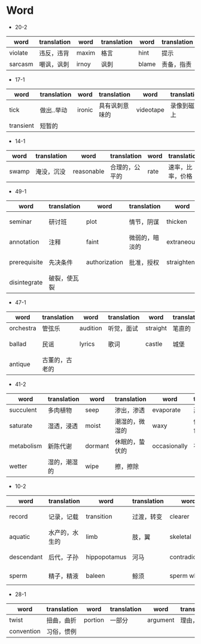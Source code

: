 # Word
+ 20-2

|word|translation|word|translation|word|translation|word|translation|
|---|---|---|---|---|---|---|---|
|violate|违反，违背|maxim|格言|hint|提示|ambiguity|歧义|
|sarcasm|嘲讽，讽刺|irnoy|讽刺|blame|责备，指责|phrase|词组，句子|

+ 17-1

|word|translation|word|translation|word|translation|word|translation|
|---|---|---|---|---|---|---|---|
|tick|做出..举动|ironic|具有讽刺意味的|videotape|录像到磁带上|landmark|纪念碑，里程碑|
|transient|短暂的|

+ 14-1

|word|translation|word|translation|word|translation|word|translation|
|---|---|---|---|---|---|---|---|
|swamp|淹没，沉没|reasonable|合理的，公平的|rate|速率，比率，价格|

+ 49-1

|word|translation|word|translation|word|translation|word|translation|
|---|---|---|---|---|---|---|---|
|seminar|研讨班|plot|情节，阴谋|thicken|使不清晰，变厚|rare|稀少的，罕见的|
|annotation|注释|faint|微弱的，暗淡的|extraneous|外部的，外来的|misread|读错，念错|
|prerequisite|先决条件|authorization|批准，授权|straighten|变直，使好转|skate|滑冰|
|disintegrate|破裂，使瓦裂|

+ 47-1

|word|translation|word|translation|word|translation|word|translation|
|---|---|---|---|---|---|---|---|
|orchestra|管弦乐|audition|听觉，面试|straight|笔直的|folk|民俗的|
|ballad|民谣|lyrics|歌词|castle|城堡|royalty|王族成员，王权|
|antique|古董的，古老的|

+ 41-2

|word|translation|word|translation|word|translation|word|translation|
|---|---|---|---|---|---|---|---|
|succulent|多肉植物|seep|渗出，渗透|evaporate|蒸发，挥发|inch|英寸，少量|
|saturate|湿透，浸透|moist|潮湿的，微湿的|waxy|像蜡的，蜡色的|stomate|像小孔的，有空叶的|
|metabolism|新陈代谢|dormant|休眠的，蛰伏的|occasionally|有时，偶尔|revive|使复活|
|wetter|湿的，潮湿的|wipe|擦，擦除|

+ 10-2

|word|translation|word|translation|word|translation|word|translation|
|---|---|---|---|---|---|---|---|
|record|记录，记载|transition|过渡，转变|clearer|更清楚的|skull|颅骨，头盖骨|
|aquatic|水产的，水生的|limb|肢，翼|skeletal|骨骼的，骸骨的|pelvis|骨盆|
|descendant|后代，子孙|hippopotamus|河马|contradictory|对立的|molecular|分子的，由分子构成的|
|sperm|精子，精液|baleen|鲸须|sperm whale|抹香鲸|baleen whale|长须鲸|

+ 28-1

|word|translation|word|translation|word|translation|word|translation|
|---|---|---|---|---|---|---|---|
|twist|扭曲，曲折|portion|一部分|argument|理由，论据|citation|引用，引述|
|convention|习俗，惯例|